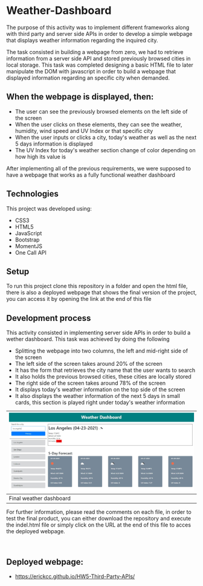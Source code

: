 # Weather-Dashboard

The purpose of this activity was to implement different frameworks along with third party and server side APIs in order to develop a simple webpage that displays weather information regarding the inquired city.

The task consisted in building a webpage from zero, we had to retrieve information from a server side API and stored previously browsed cities in local storage. This task was completed designing a basic HTML file to later manipulate the DOM with javascript in order to build a webpage that displayed information regarding an specific city when demanded.

## When the webpage is displayed, then:
* The user can see the previously browsed elements on the left side of the screen
* When the user clicks on these elements, they can see the weather, humidity, wind speed and UV Index or that specific city
* When the user inputs or clicks a city, today's weather as well as the next 5 days information is displayed
* The UV Index for today's weather section change of color depending on how high its value is

After implementing all of the previous requirements, we were supposed to have a webpage that works as a fully functional weather dashboard

## Technologies

This project was developed using:
* CSS3
* HTML5
* JavaScript
* Bootstrap
* MomentJS
* One Call API

## Setup

To run this project clone this repository in a folder and open the html file, there is also a deployed webpage that shows the final version of the project, you can access it by opening the link at the end of this file

## Development process

This activity consisted in implementing server side APIs in order to build a wether dashboard. This task was achieved by doing the following 

* Splitting the webpage into two columns, the left and mid-right side of the screen
* The left side of the screen takes around 20% of the screen
* It has the form that retrieves the city name that the user wants to search
* It also holds the previous browsed cities, these cities are locally stored
* The right side of the screen takes around 78% of the screen
* It displays today's weather information on the top side of the screen
* It also displays the weather information of the next 5 days in small cards, this section is played right under today's weather information

|![Final weather dashboard](assets/images/end-product.JPG) | 
| ------------- |
| Final weather dashboard |

For further information, please read the comments on each file, in order to test the final product, you can either download the repository and execute the indel.html file or simply click on the URL at the end of this file to acces the deployed webpage.

&nbsp;

## Deployed webpage:
* https://erickcc.github.io/HW5-Third-Party-APIs/
